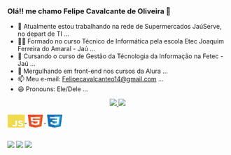 ### Olá!! me chamo Felipe Cavalcante de Oliveira 👋


- 🔭 Atualmente estou trabalhando na rede de Supermercados JaúServe, no depart de TI ...
- 👨‍🎓 Formado no curso Técnico de Informática pela escola Etec Joaquim Ferreira do Amaral - Jaú ...
- 📘 Cursando o curso de Gestão da Técnologia da Informação na Fetec - Jaú ...
- 🤿 Mergulhando em front-end nos cursos da Alura ...
- 📫 Meu e-mail: Felipecavalcanteo14@gmail.com ...
- 😄 Pronouns: Ele/Dele ...

<div align="center">
  <a href="https://github.com/FelipeCavalcante77">
  <img height="180em" src="https://github-readme-stats.vercel.app/api?username=FelipeCavalcante77&show_icons=true&theme=dracula&include_all_commits=true&count_private=true"/>
  <img height="180em" src="https://github-readme-stats.vercel.app/api/top-langs/?username=FelipeCavalcante77&layout=compact&langs_count=7&theme=dracula"/>
</div>
<div style="display: inline_block"><br>
  <img align="center" alt="Rafa-Js" height="30" width="40" src="https://raw.githubusercontent.com/devicons/devicon/master/icons/javascript/javascript-plain.svg">
  <img align="center" alt="Rafa-HTML" height="30" width="40" src="https://raw.githubusercontent.com/devicons/devicon/master/icons/html5/html5-original.svg">
  <img align="center" alt="Rafa-CSS" height="30" width="40" src="https://raw.githubusercontent.com/devicons/devicon/master/icons/css3/css3-original.svg">
</div>
  
  ##
 
<div> 
  <a href="https://www.instagram.com/fe__cavalcante/" target="_blank"><img src="https://img.shields.io/badge/-Instagram-%23E4405F?style=for-the-badge&logo=instagram&logoColor=white" target="_blank"></a>
  <a href = "mailto:felipecavalcanteo14@gmail.com"><img src="https://img.shields.io/badge/-Gmail-%23333?style=for-the-badge&logo=gmail&logoColor=white" target="_blank"></a>
  <a href="https://www.linkedin.com/in/felipe-cavalcante-1ab70a174/" target="_blank"><img src="https://img.shields.io/badge/-LinkedIn-%230077B5?style=for-the-badge&logo=linkedin&logoColor=white" target="_blank"></a> 
 

</div>
